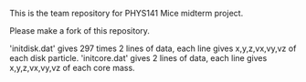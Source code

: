 This is the team repository for PHYS141 Mice midterm project.

Please make a fork of this repository.

'initdisk.dat' gives 297 times 2 lines of data, each line gives x,y,z,vx,vy,vz of each disk particle.
'initcore.dat' gives 2 lines of data, each line gives x,y,z,vx,vy,vz of each core mass.
